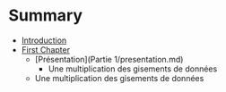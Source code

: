 # Summary

* [Introduction](README.md)
* [First Chapter](chapter1.md)
   * [Présentation](Partie 1/presentation.md)
       * Une multiplication des gisements de données
   * Une multiplication des gisements de données

